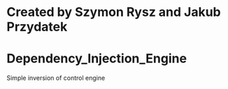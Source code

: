 # Created by Szymon Rysz and Jakub Przydatek

# Dependency_Injection_Engine
Simple inversion of control engine
